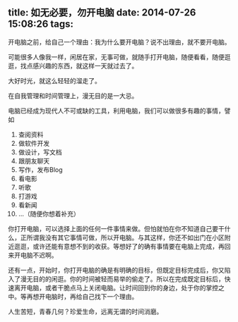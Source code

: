 title: 如无必要，勿开电脑
date: 2014-07-26 15:08:26
tags:
---
开电脑之前，给自己一个理由：我为什么要开电脑？说不出理由，就不要开电脑。

可能很多人像我一样，闲居在家，无事可做，就随手打开电脑，随便看看，随便逛逛，找点感兴趣的东西，就这样一天就过去了。

大好时光，就这么轻轻的溜走了。

在自我管理和时间管理上，漫无目的是一大忌。

电脑已经成为现代人不可或缺的工具，利用电脑，我们可以做很多有趣的事情，譬如

1. 查阅资料
2. 做软件开发
3. 做设计，写文档
4. 跟朋友聊天
5. 写作，发布Blog
6. 看电影
7. 听歌
8. 打游戏
9. 看新闻
10. ...（随便你想着补充）

你打开电脑，可以选择上面的任何一件事情来做。但怕就怕在你不知道自己要干什么，正所谓我没有其它事情可做，所以开电脑。与其这样，你还不如出门在小区附近逛逛，或许还能有意想不到的收获。等想好了的确有事情要在电脑上完成，再回来开电脑不迟啊。

还有一点，开始时，你打开电脑的确是有明确的目标，但既定目标完成后，你又陷入了漫无目的的闲逛。你的时间被轻而易举的偷走了。所以在完成既定目标后，快速离开电脑，或者干脆点马上关闭电脑。让时间回到你的身边，处于你的掌控之中。等再想开电脑时，再给自己找下一个理由。

人生苦短，青春几何？珍爱生命，远离无谓的时间消磨。

